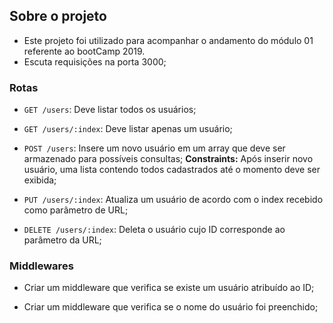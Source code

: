 ## Sobre o projeto

- Este projeto foi utilizado para acompanhar o andamento do módulo 01 referente ao bootCamp 2019.
- Escuta requisições na porta 3000;

### Rotas

- `GET /users`: Deve listar todos os usuários;

- `GET /users/:index`: Deve listar apenas um usuário;

- `POST /users`: Insere um novo usuário em um array que deve ser armazenado para possíveis consultas;
**Constraints:** Após inserir novo usuário, uma lista contendo todos cadastrados até o momento deve ser exibida;

- `PUT /users/:index`: Atualiza um usuário de acordo com o index recebido como parâmetro de URL;

- `DELETE /users/:index`: Deleta o usuário cujo ID corresponde ao parâmetro da URL;

### Middlewares

- Criar um middleware que verifica se existe um usuário atribuído ao ID;

- Criar um middleware que verifica se o nome do usuário foi preenchido;